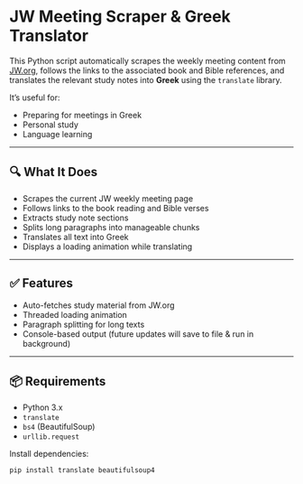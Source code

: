 # JW Meeting Scraper & Greek Translator

This Python script automatically scrapes the weekly meeting content from [JW.org](https://wol.jw.org), follows the links to the associated book and Bible references, and translates the relevant study notes into **Greek** using the `translate` library.

It’s useful for:
- Preparing for meetings in Greek
- Personal study
- Language learning

---

## 🔍 What It Does

- Scrapes the current JW weekly meeting page
- Follows links to the book reading and Bible verses
- Extracts study note sections
- Splits long paragraphs into manageable chunks
- Translates all text into Greek
- Displays a loading animation while translating

---

## ✅ Features

- Auto-fetches study material from JW.org
- Threaded loading animation
- Paragraph splitting for long texts
- Console-based output (future updates will save to file & run in background)

---

## 📦 Requirements

- Python 3.x
- `translate`
- `bs4` (BeautifulSoup)
- `urllib.request`

Install dependencies:

```bash
pip install translate beautifulsoup4
